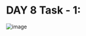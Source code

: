 # DAY 8 Task - 1:
![image](https://github.com/user-attachments/assets/9b0fb201-a0b0-4d34-ac90-2e5535ae0723)
